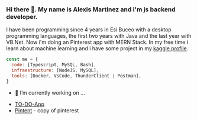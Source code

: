 ### Hi there 👋. My name is Alexis Martinez and i'm js backend developer.
I have been programming since 4 years in Esi Buceo with a desktop programming languages, the first two years with Java and the last year with VB.Net. Now i'm doing an Pinterest app with MERN Stack. In my free time i learn about machine learning and i have some project in my [kaggle profile](https://www.kaggle.com/amartinez111).
```js
const me = {
  code: [Typescript, MySQL, Bash],
  infraestructure: [NodeJS, MySQL], 
  tools: [Docker, VsCode, ThunderClient | Postman],
}
```
- 🔭 I’m currently working on ...

* [TO-DO-App](https://github.com/alexisMartinez1235/TO-DO-App)
* [Pintent](https://github.com/alexisMartinez1235/Pintent) - copy of pinterest 

<!--
**alexisMartinez1235/alexisMartinez1235** is a ✨ _special_ ✨ repository because its `README.md` (this file) appears on your GitHub profile.

Here are some ideas to get you started:

- 🌱 I’m currently learning ...
- 👯 I’m looking to collaborate on ...
- 🤔 I’m looking for help with ...
- 💬 Ask me about ...
- 📫 How to reach me: ...
- 😄 Pronouns: ...
- ⚡ Fun fact: ...
-->
